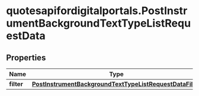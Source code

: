 # quotesapifordigitalportals.PostInstrumentBackgroundTextTypeListRequestData

## Properties

Name | Type | Description | Notes
------------ | ------------- | ------------- | -------------
**filter** | [**PostInstrumentBackgroundTextTypeListRequestDataFilter**](PostInstrumentBackgroundTextTypeListRequestDataFilter.md) |  | [optional] 


